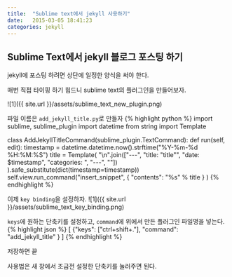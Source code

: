 ```yaml
---
title:  "Sublime text에서 jekyll 사용하기"
date:   2015-03-05 18:41:23
categories: jekyll
---
```



## Sublime Text에서 jekyll 블로그 포스팅 하기

jekyll에 포스팅 하려면 상단에 일정한 양식을 써야 한다.
  
매번 직접 타이핑 하기 힘드니 sublime text의 플러그인을 만들어보자.

![1]({{ site.url }}/assets/sublime_text_new_plugin.png)

파일 이름은 `add_jekyll_title.py`로 만들자
{% highlight python %}
import sublime, sublime_plugin
import datetime
from string import Template

class AddJekyllTitleCommand(sublime_plugin.TextCommand):
    def run(self, edit):
        timestamp = datetime.datetime.now().strftime("%Y-%m-%d %H:%M:%S")
        title = Template( "\n".join(["---", 
            "title:  \"title\"", 
            "date:   $timestamp", 
            "categories: ", 
            "---", 
            ""]) 
        ).safe_substitute(dict(timestamp=timestamp))
        self.view.run_command("insert_snippet", { "contents": "%s" %  title } )
{% endhighlight %}


이제 `key binding`을 설정하자.
![1]({{ site.url }}/assets/sublime_text_key_binding.png)


`keys`에 원하는 단축키를 설정하고, `command`에 위에서 만든 플러그인 파일명을 넣는다.
{% highlight json %}
[
    {"keys": ["ctrl+shift+."], "command": "add_jekyll_title" }
]
{% endhighlight %}

저장하면 끝

  
  
사용법은 새 창에서 조금전 설정한 단축키를 눌러주면 된다.
